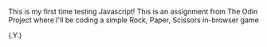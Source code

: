 This is my first time testing Javascript! This is an assignment from The Odin Project where I'll be coding a simple Rock, Paper, Scissors in-browser game

(.Y.)
